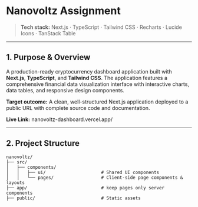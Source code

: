 # Nanovoltz Assignment

> **Tech stack:** Next.js · TypeScript · Tailwind CSS · Recharts · Lucide Icons · TanStack Table

---

## 1. Purpose & Overview

A production-ready cryptocurrency dashboard application built with **Next.js**, **TypeScript**, and **Tailwind CSS**. The application features a comprehensive financial data visualization interface with interactive charts, data tables, and responsive design components.

**Target outcome:** A clean, well-structured Next.js application deployed to a public URL with complete source code and documentation.

**Live Link:** nanovoltz-dashboard.vercel.app/

---

## 2. Project Structure

```
nanovoltz/
├── src/
│   ├── components/
│   │   ├── ui/                     # Shared UI components
│   │   └── pages/                  # Client-side page components & layouts
├── app/                            # keep pages only server components 
├── public/                         # Static assets
```